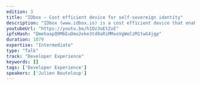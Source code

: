 ```yaml
---
edition: 3
title: "IDbox – Cost efficient device for self-sovereign identity"
description: "IDbox (www.idbox.io) is a cost efficient device that enables people to create a unique identity where is no internet or grid-electricity. People can then use their analog phone to access land registry, healthcare, remittance, electricity, etc."
youtubeUrl: "https://youtu.be/h1Oz3oEtZxE"
ipfsHash: "QmehaapQ9M6EuDmo2eke3td8aRiMMxoVgWeCzM1twG4jgp"
duration: 1079
expertise: "Intermediate"
type: "Talk"
track: "Developer Experience"
keywords: []
tags: ['Developer Experience']
speakers: ['Julien Bouteloup']
---
```

